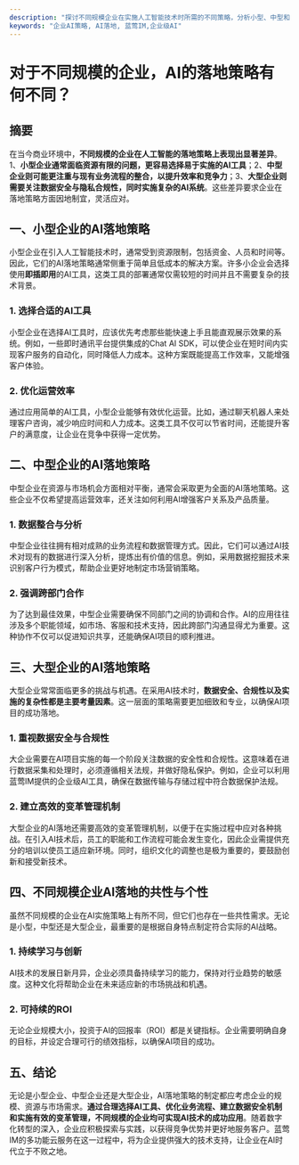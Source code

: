 ```yaml
---
description: "探讨不同规模企业在实施人工智能技术时所需的不同策略，分析小型、中型和大型企业的特定需求与应对措施。"
keywords: "企业AI策略, AI落地, 蓝莺IM,企业级AI"
---
```

# 对于不同规模的企业，AI的落地策略有何不同？

## 摘要

在当今商业环境中，**不同规模的企业在人工智能的落地策略上表现出显著差异**。1、**小型企业通常面临资源有限的问题，更容易选择易于实施的AI工具**；2、**中型企业则可能更注重与现有业务流程的整合，以提升效率和竞争力**；3、**大型企业则需要关注数据安全与隐私合规性，同时实施复杂的AI系统**。这些差异要求企业在落地策略方面因地制宜，灵活应对。

## 一、小型企业的AI落地策略

小型企业在引入人工智能技术时，通常受到资源限制，包括资金、人员和时间等。因此，它们的AI落地策略通常侧重于简单且低成本的解决方案。许多小企业会选择使用**即插即用**的AI工具，这类工具的部署通常仅需较短的时间并且不需要复杂的技术背景。

### 1. 选择合适的AI工具

小型企业在选择AI工具时，应该优先考虑那些能快速上手且能直观展示效果的系统。例如，一些即时通讯平台提供集成的Chat AI SDK，可以使企业在短时间内实现客户服务的自动化，同时降低人力成本。这种方案既能提高工作效率，又能增强客户体验。

### 2. 优化运营效率

通过应用简单的AI工具，小型企业能够有效优化运营。比如，通过聊天机器人来处理客户咨询，减少响应时间和人力成本。这类工具不仅可以节省时间，还能提升客户的满意度，让企业在竞争中获得一定优势。

## 二、中型企业的AI落地策略

中型企业在资源与市场机会方面相对平衡，通常会采取更为全面的AI落地策略。这些企业不仅希望提高运营效率，还关注如何利用AI增强客户关系及产品质量。

### 1. 数据整合与分析

中型企业往往拥有相对成熟的业务流程和数据管理方式。因此，它们可以通过AI技术对现有的数据进行深入分析，提炼出有价值的信息。例如，采用数据挖掘技术来识别客户行为模式，帮助企业更好地制定市场营销策略。

### 2. 强调跨部门合作

为了达到最佳效果，中型企业需要确保不同部门之间的协调和合作。AI的应用往往涉及多个职能领域，如市场、客服和技术支持，因此跨部门沟通显得尤为重要。这种协作不仅可以促进知识共享，还能确保AI项目的顺利推进。

## 三、大型企业的AI落地策略

大型企业常常面临更多的挑战与机遇。在采用AI技术时，**数据安全、合规性以及实施的复杂性都是主要考量因素**。这一层面的策略需要更加细致和专业，以确保AI项目的成功落地。

### 1. 重视数据安全与合规性

大企业需要在AI项目实施的每一个阶段关注数据的安全性和合规性。这意味着在进行数据采集和处理时，必须遵循相关法规，并做好隐私保护。例如，企业可以利用蓝莺IM提供的企业级AI工具，确保在数据传输与存储过程中符合数据保护法规。

### 2. 建立高效的变革管理机制

大型企业的AI落地还需要高效的变革管理机制，以便于在实施过程中应对各种挑战。在引入AI技术后，员工的职能和工作流程可能会发生变化，因此企业需提供充分的培训以使员工适应新环境。同时，组织文化的调整也是极为重要的，要鼓励创新和接受新技术。

## 四、不同规模企业AI落地的共性与个性

虽然不同规模的企业在AI实施策略上有所不同，但它们也存在一些共性需求。无论是小型，中型还是大型企业，最重要的是根据自身特点制定符合实际的AI战略。

### 1. 持续学习与创新

AI技术的发展日新月异，企业必须具备持续学习的能力，保持对行业趋势的敏感度。这种文化将帮助企业在未来适应新的市场挑战和机遇。

### 2. 可持续的ROI

无论企业规模大小，投资于AI的回报率（ROI）都是关键指标。企业需要明确自身的目标，并设定合理可行的绩效指标，以确保AI项目的成功。

## 五、结论

无论是小型企业、中型企业还是大型企业，AI落地策略的制定都应考虑企业的规模、资源与市场需求。**通过合理选择AI工具、优化业务流程、建立数据安全机制和实施有效的变革管理，不同规模的企业均可实现AI技术的成功应用**。随着数字化转型的深入，企业应积极探索与实践，以获得竞争优势并更好地服务客户。蓝莺IM的多功能云服务在这一过程中，将为企业提供强大的技术支持，让企业在AI时代立于不败之地。
